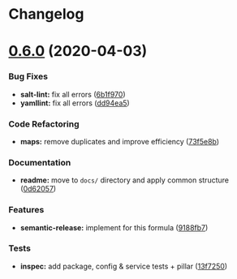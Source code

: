 # Changelog

# [0.6.0](https://github.com/saltstack-formulas/openldap-formula/compare/v0.5.4...v0.6.0) (2020-04-03)


### Bug Fixes

* **salt-lint:** fix all errors ([6b1f970](https://github.com/saltstack-formulas/openldap-formula/commit/6b1f970eaabf6267205c819416a1503616df53c1))
* **yamllint:** fix all errors ([dd94ea5](https://github.com/saltstack-formulas/openldap-formula/commit/dd94ea5373ede5fa91737933c164abb7b87c746b))


### Code Refactoring

* **maps:** remove duplicates and improve efficiency ([73f5e8b](https://github.com/saltstack-formulas/openldap-formula/commit/73f5e8bf7e169c381cca8d65f732486a247252c6))


### Documentation

* **readme:** move to `docs/` directory and apply common structure ([0d62057](https://github.com/saltstack-formulas/openldap-formula/commit/0d6205791e74e04d065c41d2564cde01815d28ce))


### Features

* **semantic-release:** implement for this formula ([9188fb7](https://github.com/saltstack-formulas/openldap-formula/commit/9188fb7a7dd16af3e26fc20c39774ec4d9c54bfd))


### Tests

* **inspec:** add package, config & service tests + pillar ([13f7250](https://github.com/saltstack-formulas/openldap-formula/commit/13f725032b1db0b37928b318c81816ce8da967e7))
